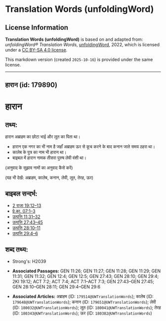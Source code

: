 # Translation Words (unfoldingWord)

## License Information

**Translation Words (unfoldingWord)** is based on and adapted from: _unfoldingWord® Translation Words_, [unfoldingWord](https://unfoldingword.org/utw), 2022, which is licensed under a [CC BY-SA 4.0 license](https://creativecommons.org/licenses/by-sa/4.0/legalcode.en).

This markdown version (created `2025-10-16`) is provided under the same license.



--------------------------------

## हारान (id: 179890)

हारान
=====

तथ्य:
-----

हारान अब्राहम का छोटा भाई और लूत का पिता था।

* हारान एक नगर का भी नाम है जहाँ अब्राहम ऊर से कूच करने के बाद कनान जाते समय ठहरा था।
* कालेब के पुत्र का नाम भी हारान था।
* बाइबल में हारान नामक तीसरा पुरुष लेवी वंशी था।

(अनुवाद के सुझाव नामों का अनुवाद कैसे करें)

(यह भी देखें: अब्राहम, कालेब, कनान, लेवी, लूत, तेरह, ऊर)

बाइबल सन्दर्भ:
--------------

* [2 राजा 19:12–13](https://ref.ly/2Kgs0:0)
* [प्रे.का. 07:1–3](https://ref.ly/Acts7:1-Acts7:3)
* [उत्पत्ति 11:31–32](https://ref.ly/Gen11:31-Gen11:32)
* [उत्पत्ति 27:43–45](https://ref.ly/Gen27:43-Gen27:45)
* [उत्पत्ति 28:10–11](https://ref.ly/Gen28:10-Gen28:11)
* [उत्पत्ति 29:4–6](https://ref.ly/Gen29:4-Gen29:6)

शब्द तथ्य:
----------

* Strong's: H2039

* **Associated Passages:** GEN 11:26; GEN 11:27; GEN 11:28; GEN 11:29; GEN 11:31; GEN 11:32; GEN 12:4; GEN 12:5; GEN 27:43; GEN 28:10; GEN 29:4; 2KI 19:12; ACT 7:2; ACT 7:4; ACT 7:1–ACT 7:3; GEN 27:43–GEN 27:45; GEN 28:10–GEN 28:11; GEN 29:4–GEN 29:6
* **Associated Articles:** अब्राहम (ID: `179514@UWTranslationWords`); कालेब (ID: `179648@UWTranslationWords`); कनान (ID: `179651@UWTranslationWords`); लेवी (ID: `180032@UWTranslationWords`); लूत (ID: `180041@UWTranslationWords`); तेरह (ID: `180343@UWTranslationWords`); ऊर (ID: `180382@UWTranslationWords`)

